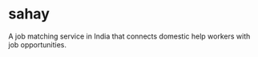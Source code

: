 sahay
=====

A job matching service in India that connects domestic help workers with job opportunities.
